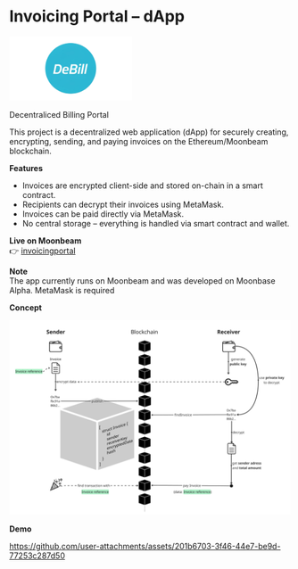 # Invoicing Portal – dApp

<img src="public/DeBill.png" alt="Invoicing Portal Logo" width="220" />

Decentraliced Billing Portal

This project is a decentralized web application (dApp) for securely creating, encrypting, sending, and paying invoices on the Ethereum/Moonbeam blockchain.

**Features**
- Invoices are encrypted client-side and stored on-chain in a smart contract.
- Recipients can decrypt their invoices using MetaMask.
- Invoices can be paid directly via MetaMask.
- No central storage – everything is handled via smart contract and wallet.

**Live on Moonbeam**  
👉 [invoicingportal](https://invoicingportal.netlify.app)

**Note**  
The app currently runs on Moonbeam and was developed on Moonbase Alpha. MetaMask is required


**Concept**

![image](./docs/concept.png)

**Demo**

https://github.com/user-attachments/assets/201b6703-3f46-44e7-be9d-77253c287d50
